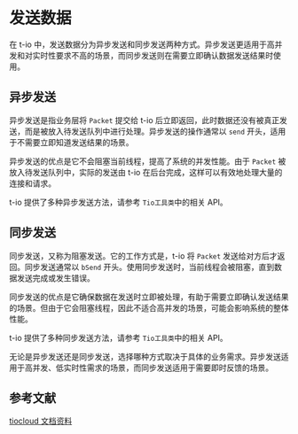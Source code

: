 # 发送数据

在 t-io 中，发送数据分为异步发送和同步发送两种方式。异步发送更适用于高并发和对实时性要求不高的场景，而同步发送则在需要立即确认数据发送结果时使用。

## 异步发送

异步发送是指业务层将 `Packet` 提交给 t-io 后立即返回，此时数据还没有被真正发送，而是被放入待发送队列中进行处理。异步发送的操作通常以 `send` 开头，适用于不需要立即知道发送结果的场景。

异步发送的优点是它不会阻塞当前线程，提高了系统的并发性能。由于 `Packet` 被放入待发送队列中，实际的发送由 t-io 在后台完成，这样可以有效地处理大量的连接和请求。

t-io 提供了多种异步发送方法，请参考 `Tio工具类`中的相关 API。

## 同步发送

同步发送，又称为阻塞发送。它的工作方式是，t-io 将 `Packet` 发送给对方后才返回。同步发送通常以 `bSend` 开头。使用同步发送时，当前线程会被阻塞，直到数据发送完成或发生错误。

同步发送的优点是它确保数据在发送时立即被处理，有助于需要立即确认发送结果的场景。但由于它会阻塞线程，因此不适合高并发的场景，可能会影响系统的整体性能。

t-io 提供了多种同步发送方法，请参考 `Tio工具类`中的相关 API。

无论是异步发送还是同步发送，选择哪种方式取决于具体的业务需求。异步发送适用于高并发、低实时性需求的场景，而同步发送适用于需要即时反馈的场景。

## 参考文献

[tiocloud 文档资料](https://www.tiocloud.com/doc/tio/?pageNumber=1)
